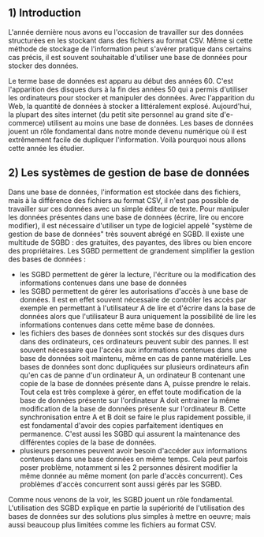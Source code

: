 ## 1) Introduction

L'année dernière nous avons eu l'occasion de travailler sur des données structurées en les stockant dans des fichiers au format CSV. Même si cette méthode de stockage de l'information peut s'avérer pratique dans certains cas précis, il est souvent souhaitable d'utiliser une base de données pour stocker des données.

Le terme base de données est apparu au début des années 60. C'est l'apparition des disques durs à la fin des années 50 qui a permis d'utiliser les ordinateurs pour stocker et manipuler des données. Avec l'apparition du Web, la quantité de données à stocker a littéralement explosé. Aujourd'hui, la plupart des sites internet (du petit site personnel au grand site d'e-commerce) utilisent au moins une base de données. Les bases de données jouent un rôle fondamental dans notre monde devenu numérique où il est extrêmement facile de dupliquer l'information. Voilà pourquoi nous allons cette année les étudier.

## 2) Les  systèmes de gestion de base de données

Dans une base de données, l'information est stockée dans des fichiers, mais à la différence des fichiers au format CSV, il n'est pas possible de travailler sur ces données avec un simple éditeur de texte. Pour manipuler les données présentes dans une base de données (écrire, lire ou encore modifier), il est nécessaire d'utiliser un type de logiciel appelé "système de gestion de base de données" très souvent abrégé en SGBD. Il existe une multitude de SGBD : des gratuites, des payantes, des libres ou bien encore des propriétaires. Les SGBD permettent de grandement simplifier la gestion des bases de données :

- les SGBD permettent de gérer la lecture, l'écriture ou la modification des informations contenues dans une base de données
- les SGBD permettent de gérer les autorisations d'accès à une base de données. Il est en effet souvent nécessaire de contrôler les accès par exemple en permettant à l'utilisateur A de lire et d'écrire dans la base de données alors que l'utilisateur B aura uniquement la possibilité de lire les informations contenues dans cette même base de données.
- les fichiers des bases de données sont stockés sur des disques durs dans des ordinateurs, ces ordinateurs peuvent subir des pannes. Il est souvent nécessaire que l'accès aux informations contenues dans une base de données soit maintenu, même en cas de panne matérielle. Les bases de données sont donc dupliquées sur plusieurs ordinateurs afin qu'en cas de panne d'un ordinateur A, un ordinateur B contenant une copie de la base de données présente dans A, puisse prendre le relais. Tout cela est très complexe à gérer, en effet toute modification de la base de données présente sur l'ordinateur A doit entrainer la même modification de la base de données présente sur l'ordinateur B. Cette synchronisation entre A et B doit se faire le plus rapidement possible, il est fondamental d'avoir des copies parfaitement identiques en permanence. C'est aussi les SGBD qui assurent la maintenance des différentes copies de la base de données.
- plusieurs personnes peuvent avoir besoin d'accéder aux informations contenues dans une base données en même temps. Cela peut parfois poser problème, notamment si les 2 personnes désirent modifier la même donnée au même moment (on parle d'accès concurrent). Ces problèmes d'accès concurrent sont aussi gérés par les SGBD.

Comme nous venons de la voir, les SGBD jouent un rôle fondamental. L'utilisation des SGBD explique en partie la supériorité de l'utilisation des bases de données sur des solutions plus simples à mettre en oeuvre; mais aussi beaucoup plus limitées comme les fichiers au format CSV.
